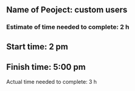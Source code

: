 ## Name of Peoject: custom users 
### Estimate of time needed to complete: 2 h
## Start time: 2 pm

## Finish time: 5:00 pm

Actual time needed to complete: 3 h

